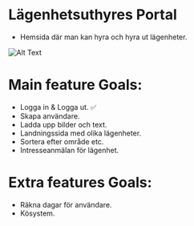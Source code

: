 # Lägenhetsuthyres Portal

-   Hemsida där man kan hyra och hyra ut lägenheter.

![Alt Text](https://media.giphy.com/media/tHWaJAKfa7EWOBSNgQ/giphy.gif)

# Main feature Goals:


-   Logga in & Logga ut.   :white_check_mark:  
-   Skapa användare.
-   Ladda upp bilder och text.
-   Landningssida med olika lägenheter.
-   Sortera efter område etc.
-   Intresseanmälan för lägenhet.

# Extra features Goals:

-   Räkna dagar för användare.
-   Kösystem.
